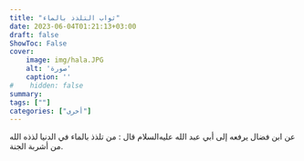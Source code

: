 ```yaml
---
title: "ثواب التلذذ بالماء"
date: 2023-06-04T01:21:13+03:00
draft: false
ShowToc: False
cover:
    image: img/hala.JPG
    alt: 'صورة'
    caption: ''
#    hidden: false
summary: 
tags: [""]
categories: ["أخرى"]
---
```

عن ابن فضال
يرفعه إلى أبي عبد الله عليه‌السلام قال : من تلذذ بالماء في الدنيا لذذه الله من
أشربة الجنة.



